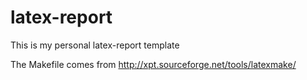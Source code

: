 # latex-report
This is my personal latex-report template

The Makefile comes from http://xpt.sourceforge.net/tools/latexmake/
